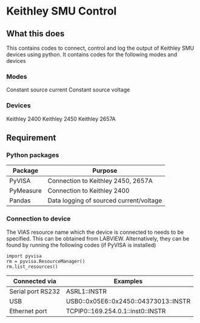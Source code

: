 # Keithley SMU Control

 
## What this does
This contains codes to connect, control and log the output of Keithley SMU devices using python. It contains codes for the following modes and devices

### Modes
Constant source current
Constant source voltage

### Devices
Keithley 2400
Keithley 2450
Keithley 2657A

## Requirement
### Python packages
|Package                        |Purpose                                       |
|-------------------------------|----------------------------------------------|
|PyVISA                         | Connection to Keithley 2450, 2657A           |
|PyMeasure                      | Connection to Keithley 2400                  |
|Pandas                         | Data logging of sourced current/voltage      |

### Connection to device
The VIAS resource name which the device is connected to needs to be specified. This can be obtained from LABVIEW. Alternatively, they can be found by running the following codes (if PyVISA is installed)
```
import pyvisa
rm = pyvisa.ResourceManager()
rm.list_resources()
```

|Connected via            |Examples                                |
|-------------------------|----------------------------------------|
|Serial port RS232        | ASRL1::INSTR                           |
|USB                      | USB0::0x05E6::0x2450::04373013::INSTR  |
|Ethernet port            | TCPIP0::169.254.0.1::inst0::INSTR      |
